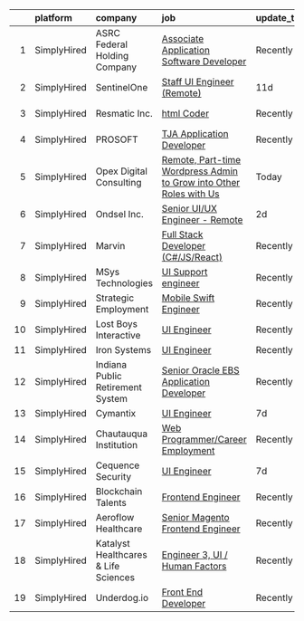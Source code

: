 

|    | platform    | company                              | job                                                                                                                                                                        | update_time   | location          |
|---:|:------------|:-------------------------------------|:---------------------------------------------------------------------------------------------------------------------------------------------------------------------------|:--------------|:------------------|
|  1 | SimplyHired | ASRC Federal Holding Company         | [Associate Application Software Developer](https://www.simplyhired.com/job/EIi7zMtbqlWOFXKrhr8EWJZgq09RYm0DBLHxe0lgKDLdflhta7V0JA?q=ui+engineer)                           | Recently      | Moorestown, NJ    |
|  2 | SimplyHired | SentinelOne                          | [Staff UI Engineer (Remote)](https://www.simplyhired.com/job/wO8O_urGKYAPYnWP1irgxU8toEwTAKHO452YwmJPJb8lubatp_XDYw?q=ui+engineer)                                         | 11d           | Mountain View, CA |
|  3 | SimplyHired | Resmatic Inc.                        | [html Coder](https://www.simplyhired.com/job/1horKlaY2nUszWNGAznbOjFUNCJBjStFQ1YxHY1ditLaUqJVnHJ9Ig?q=ui+engineer)                                                         | Recently      | Sebastopol, CA    |
|  4 | SimplyHired | PROSOFT                              | [TJA Application Developer](https://www.simplyhired.com/job/tfI3CBA_fLanfSQngAXS1qjPy3Foc-Tv0JDV7LTJsccA-v9Ae5uZew?q=ui+engineer)                                          | Recently      | Norfolk, VA       |
|  5 | SimplyHired | Opex Digital Consulting              | [Remote, Part-time Wordpress Admin to Grow into Other Roles with Us](https://www.simplyhired.com/job/ARSAq2FSMTFcAxMKfcaFDG4Ov2xjEI61_aN9hwHRuJ3ii-EmzMkO0A?q=ui+engineer) | Today         | Houston, TX       |
|  6 | SimplyHired | Ondsel Inc.                          | [Senior UI/UX Engineer - Remote](https://www.simplyhired.com/job/HFP3ekiDvGFdIO76q1ph8OJdhyzKDPSW5OxSm0QmZbFCjRcNMzKxvg?q=ui+engineer)                                     | 2d            | New York, NY      |
|  7 | SimplyHired | Marvin                               | [Full Stack Developer (C#/JS/React)](https://www.simplyhired.com/job/kSBOiaxpTHYk3R9kRzwy8LdJTaBtN0ZLKpZ1suAH5EqXe5k4dQtY3w?q=ui+engineer)                                 | Recently      | Warroad, MN       |
|  8 | SimplyHired | MSys Technologies                    | [UI Support engineer](https://www.simplyhired.com/job/nM4yhXRIC8bTtYhOJTO9pGSRihpmkMm7_6q2Vltju2en01-tvI6dDg?q=ui+engineer)                                                | Recently      | San Jose, CA      |
|  9 | SimplyHired | Strategic Employment                 | [Mobile Swift Engineer](https://www.simplyhired.com/job/HvFKFUPBQks4TvdZXzAUvjF0nI8KVBS8256b_IgO654UlAA08Jjlvg?q=ui+engineer)                                              | Recently      | San Ramon, CA     |
| 10 | SimplyHired | Lost Boys Interactive                | [UI Engineer](https://www.simplyhired.com/job/JqljPz1NooOEJobAiC_xJMMzxnb56HhsGPXlsoRZ-T7cdmGig3h_tw?q=ui+engineer)                                                        | Recently      | Remote            |
| 11 | SimplyHired | Iron Systems                         | [UI Engineer](https://www.simplyhired.com/job/w2Z6wiKgotwMkrMief4DAgHUGSCbjOaekPeYo-Iv2UTDaA-wvz2xfg?q=ui+engineer)                                                        | Recently      | Fremont, CA       |
| 12 | SimplyHired | Indiana Public Retirement System     | [Senior Oracle EBS Application Developer](https://www.simplyhired.com/job/1zkXMzM5V51L8H22Bi-jIvyOVUddD__0EzdjveQjx9eVYiBntRdG9A?q=ui+engineer)                            | Recently      | Indianapolis, IN  |
| 13 | SimplyHired | Cymantix                             | [UI Engineer](https://www.simplyhired.com/job/MWKDJjLYkAV22cEu9Edaetknj7xlGSicOEgRtDyMs_htd_1cO16y1w?q=ui+engineer)                                                        | 7d            | Remote            |
| 14 | SimplyHired | Chautauqua Institution               | [Web Programmer/Career Employment](https://www.simplyhired.com/job/2NfSU1T8RUB1FdR8319t7QTmLu9Jcl4EwFBn-zElKvzAkYHwX7jnQw?q=ui+engineer)                                   | Recently      | Chautauqua, NY    |
| 15 | SimplyHired | Cequence Security                    | [UI Engineer](https://www.simplyhired.com/job/Qr_o__zsmhpA5lJRxoO-ppjXLwSKLuSq9wBXqIa5GTtX9k97-JZiYw?q=ui+engineer)                                                        | 7d            | Sunnyvale, CA     |
| 16 | SimplyHired | Blockchain Talents                   | [Frontend Engineer](https://www.simplyhired.com/job/nSVsHCvWsm3_pt5kzR-egLVZEH-yooTu1krRa-KA8yU3BGVLiAF1Lw?q=ui+engineer)                                                  | Recently      | Remote            |
| 17 | SimplyHired | Aeroflow Healthcare                  | [Senior Magento Frontend Engineer](https://www.simplyhired.com/job/uJJWsbsJ-A2J-2KXvsX-Cha73KyKnl-V2EEKSox5OzuSBWCVaz1N-A?q=ui+engineer)                                   | Recently      | Asheville, NC     |
| 18 | SimplyHired | Katalyst Healthcares & Life Sciences | [Engineer 3, UI / Human Factors](https://www.simplyhired.com/job/bsms5U9-puybh73sK5zoAp2DqKw-EWGbhq4q9hzZbtYFuv7zwKag_g?q=ui+engineer)                                     | Recently      | San Jose, CA      |
| 19 | SimplyHired | Underdog.io                          | [Front End Developer](https://www.simplyhired.com/job/bKHSv5Crya-PQseHciDP5wVap6EGVW40KqRY_ikjYgsi6Xi8F_XGmw?q=ui+engineer)                                                | Recently      | Remote            |